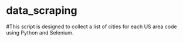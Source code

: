 # data_scraping
#This script is designed to collect a list of cities for each US area code using Python and Selenium. 
